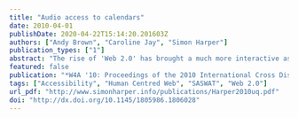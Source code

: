 ```yaml
---
title: "Audio access to calendars"
date: 2010-04-01
publishDate: 2020-04-22T15:14:20.201603Z
authors: ["Andy Brown", "Caroline Jay", "Simon Harper"]
publication_types: ["1"]
abstract: "The rise of 'Web 2.0' has brought a much more interactive aspect to the Web: users are no longer just reading pages, but creating them, modifying them, and interacting with them. The Web is increasingly becoming the preferred means of communication, and particularly booking events and appointments; online personal and corporate diaries allow friends and colleagues to arrange meetings and coordinate activities. Many of these types of online activities require users to perform the apparently simple task of entering a date. For sighted people who have access to pop-up calendars, selecting a date is quick and easy. Unfortunately, this facility is not currently available to people with visual impairments, for whom entering a correctly formatted date can be a difficult and time-consuming task, with mistakes having potentially serious consequences. Here we describe the process by which we designed and evaluated an audio interface for entering dates. An eye-tracking study gave insight into how tabular calendars help sighted people enter dates, This understanding was used to design an audio interface that used the cognitive advantages of the visual design, rather than mimicking the visual representation. Iterative testing was followed by an evaluation using participants with visual impairments that highlighted the problems with manual date entry, and which showed the audio system to be effective and popular."
featured: false
publication: "*W4A '10: Proceedings of the 2010 International Cross Disciplinary Conference on Web Accessibility (W4A)*"
tags: ["Accessibility", "Human Centred Web", "SASWAT", "Web 2.0"]
url_pdf: "http://www.simonharper.info/publications/Harper2010uq.pdf"
doi: "http://dx.doi.org/10.1145/1805986.1806028"
---
```


